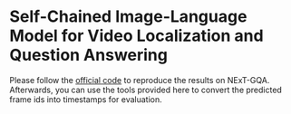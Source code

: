# Self-Chained Image-Language Model for Video Localization and Question Answering
Please follow the <a href="https://github.com/Yui010206/SeViLA">official code</a> to reproduce the results on NExT-GQA. Afterwards, you can use the tools provided here to convert the predicted frame ids into timestamps for evaluation.
